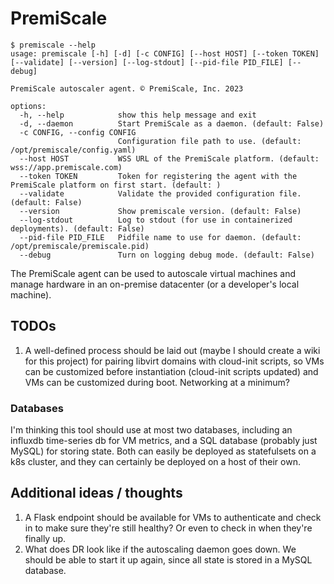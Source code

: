 # PremiScale

```shell
$ premiscale --help
usage: premiscale [-h] [-d] [-c CONFIG] [--host HOST] [--token TOKEN] [--validate] [--version] [--log-stdout] [--pid-file PID_FILE] [--debug]

PremiScale autoscaler agent. © PremiScale, Inc. 2023

options:
  -h, --help            show this help message and exit
  -d, --daemon          Start PremiScale as a daemon. (default: False)
  -c CONFIG, --config CONFIG
                        Configuration file path to use. (default: /opt/premiscale/config.yaml)
  --host HOST           WSS URL of the PremiScale platform. (default: wss://app.premiscale.com)
  --token TOKEN         Token for registering the agent with the PremiScale platform on first start. (default: )
  --validate            Validate the provided configuration file. (default: False)
  --version             Show premiscale version. (default: False)
  --log-stdout          Log to stdout (for use in containerized deployments). (default: False)
  --pid-file PID_FILE   Pidfile name to use for daemon. (default: /opt/premiscale/premiscale.pid)
  --debug               Turn on logging debug mode. (default: False)

```

The PremiScale agent can be used to autoscale virtual machines and manage hardware in an on-premise datacenter (or a developer's local machine).

## TODOs

1. A well-defined process should be laid out (maybe I should create a wiki for this project) for pairing libvirt domains with cloud-init scripts, so VMs can be customized before instantiation (cloud-init scripts updated) and VMs can be customized during boot. Networking at a minimum?

### Databases

I'm thinking this tool should use at most two databases, including an influxdb time-series db for VM metrics, and a SQL database (probably just MySQL) for storing state. Both can easily be deployed as statefulsets on a k8s cluster, and they can certainly be deployed on a host of their own.

## Additional ideas / thoughts

1. A Flask endpoint should be available for VMs to authenticate and check in to make sure they're still healthy? Or even to check in when they're finally up.
2. What does DR look like if the autoscaling daemon goes down. We should be able to start it up again, since
all state is stored in a MySQL database.